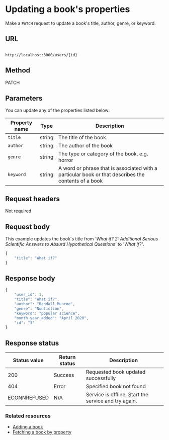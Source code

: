 
# Updating a book's properties

Make a `PATCH` request to update a book's title, author, genre, or keyword.

## URL

```shell

http://localhost:3000/users/{id}

```

## Method

PATCH

## Parameters

You can update any of the properties listed below:

| Property name | Type | Description |
| ------------- | ----------- | ----------- |
| `title` | string | The title of the book |
| `author` | string | The author of the book |
| `genre` | string | The type or category of the book, e.g. horror |
| `keyword` | string | A word or phrase that is associated with a particular book or that describes the contents of a book |

## Request headers

Not required

## Request body

This example updates the book's title from *'What if? 2: Additional Serious Scientific Answers to Absurd Hypothetical Questions'* to *'What if?'*.

```js
{
    "title": "What if?"
}
```

## Response body

```js
{
    "user_id": 1,
    "title": "What if?",
    "author": "Randall Munroe",
    "genre": "Nonfiction",
    "keyword": "popular science",
    "month_year_added": "April 2020",
    "id": "3"
}
```

## Response status

| Status value | Return status | Description |
| ------------ | ------------- | ----------- |
| 200 | Success | Requested book updated successfully |
| 404 | Error | Specified book not found |
| ECONNREFUSED | N/A | Service is offline. Start the service and try again. |

### Related resources

* [Adding a book](adding-a-book.md)
* [Fetching a book by property](fetch-a-book-by-property.md)
